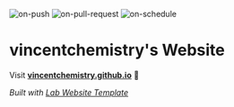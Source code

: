  
  ![on-push](../../actions/workflows/on-push.yaml/badge.svg)
  ![on-pull-request](../../actions/workflows/on-pull-request.yaml/badge.svg)
  ![on-schedule](../../actions/workflows/on-schedule.yaml/badge.svg)

  # vincentchemistry's Website 

  Visit **[vincentchemistry.github.io](https://vincentchemistry.github.io)** 🚀

  _Built with [Lab Website Template](https://greene-lab.gitbook.io/lab-website-template-docs)_
